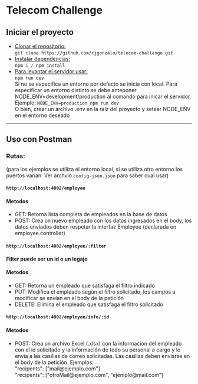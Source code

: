 # Telecom Challenge

## Iniciar el proyecto
<ul>
  <li>
    <u>Clonar el repositorio:</u> <br>
    <code>git clone https://github.com/cjgonzalo/telecom-challenge.git</code> <br>
  </li>
  <li>
    <u>Instalar dependencias:</u> <br>
    <code>npm i / npm install</code> <br>
  </li>
  <li>
    <u>Para levantar el servidor usar:</u> <br>
    <code>npm run dev</code> <br>
    Si no se especifica un entorno por defecto se inicia con local. Para especificar un entorno distinto se debe anteponer NODE_ENV=development/production al comando para inicar el servidor. <br> 
    Ejemplo: <code>NODE_ENV=production npm run dev</code> <br>
    O bien, crear un archivo .env en la raíz del proyecto y setear NODE_ENV en el entorno deseado
  </li>
</ul>

<hr>

## Uso con Postman

### Rutas: 
(para los ejemplos se utiliza el entorno local, si se utiliza otro entorno los puertos varían. Ver archvio <code>config-json.json</code> para saber cual usar)

#### <code>http://localhost:4002/employee</code>
#### Metodos
<ul>
  <li>
    GET: Retorna lista completa de empleados en la base de datos
  <li>
    POST: Crea un nuevo empleado con los datos ingresados en el body, los datos envíados deben respetar la interfaz Employee (declarada en employee.controller)
  </li>
</ul>

#### <code>http://localhost:4002/employee/:filter</code> <br>
<b>Filter puede ser un id o un legajo</b>

#### Metodos

<ul>
  <li>
    GET: Retorna un empleado que satisfaga el filtro indicado
  </li>
  <li>
    PUT: Modifica el empleado según el filtro solicitado, los campos a modificar se envían en el body de la petición
  </li>
  <li>
    DELETE: Elimina el empleado que satisfaga el filtro solicitado
  </li>
</ul>

#### <code>http://localhost:4002/employee/info/:id</code>

#### Metodos

<ul>
  <li>
    POST: Crea un archivo Excel (.xlsx) con la información del empleado con el id solicitado y la información de todo su personal a cargo 
    y lo envía a las casillas de correo solicitadas. Las casillas deben enviarse en el body de la petición. Ejemplos: <br>
    "recipents": ["mail@ejemplo.com"] <br>
    "recipents": ["otroMail@ejemplo.com", "ejemplo@mail.com"]
  </li>
</ul>